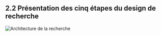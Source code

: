 ## 2.2 Présentation des cinq étapes du design de recherche 

![Architecture de la recherche](http://opendatatales.com/wp-content/uploads/2020/03/Consortium-doctoral-AIM-Nantes-1.png)
